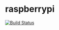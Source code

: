 # raspberrypi

[![Build Status](https://travis-ci.org/bjornmagnusson/raspberrypi.svg?branch=master)](https://travis-ci.org/bjornmagnusson/raspberrypi)
